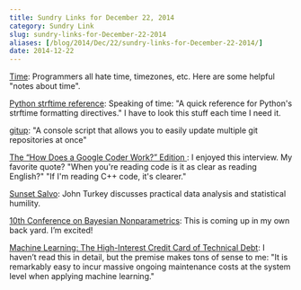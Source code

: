 ```yaml
---
title: Sundry Links for December 22, 2014
category: Sundry Link
slug: sundry-links-for-December-22-2014
aliases: [/blog/2014/Dec/22/sundry-links-for-December-22-2014/]
date: 2014-12-22
---
```


[Time](http://unix4lyfe.org/time/?v=1): Programmers all hate time, timezones, etc. Here are some helpful "notes about time".

[Python strftime reference](http://strftime.org/): Speaking of time: "A quick reference for Python's strftime formatting directives." I have to look this stuff each time I need it.

[gitup](https://github.com/earwig/git-repo-updater): "A console script that allows you to easily update multiple git repositories at once"

[The “How Does a Google Coder Work?” Edition
](http://www.slate.com/articles/podcasts/working/2014/12/google_software_engineer_nina_kang_talks_about_the_differences_between_writing.html): I enjoyed this interview. My favorite quote? "When you're reading code is it as clear as reading English?" "If I'm reading C++ code, it's clearer."

[Sunset Salvo](http://www-stat.wharton.upenn.edu/~steele/HoldingPen/SunsetSalvo.pdf): John Turkey discusses practical data analysis and statistical humility.

[10th Conference on Bayesian Nonparametrics](https://stat.duke.edu/bnp10/index.html%3Fpage_id=1.html): This is coming up in my own back yard. I’m excited!

[Machine Learning: The High-Interest Credit Card of Technical Debt](http://static.googleusercontent.com/media/research.google.com/en/us/pubs/archive/43146.pdf): I haven’t read this in detail, but the premise makes tons of sense to me: "It is remarkably easy to incur massive ongoing maintenance costs at the system level when applying machine learning."

